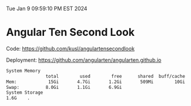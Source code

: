 Tue Jan  9 09:59:10 PM EST 2024

# Angular Ten Second Look

Code: https://github.com/kusl/angulartensecondlook

Deployment: https://github.com/angularten/angularten.github.io

```bash
System Memory
               total        used        free      shared  buff/cache   available
Mem:            15Gi       4.7Gi       1.2Gi       509Mi        10Gi        10Gi
Swap:          8.0Gi       1.1Gi       6.9Gi
System Storage
1.6G	.
